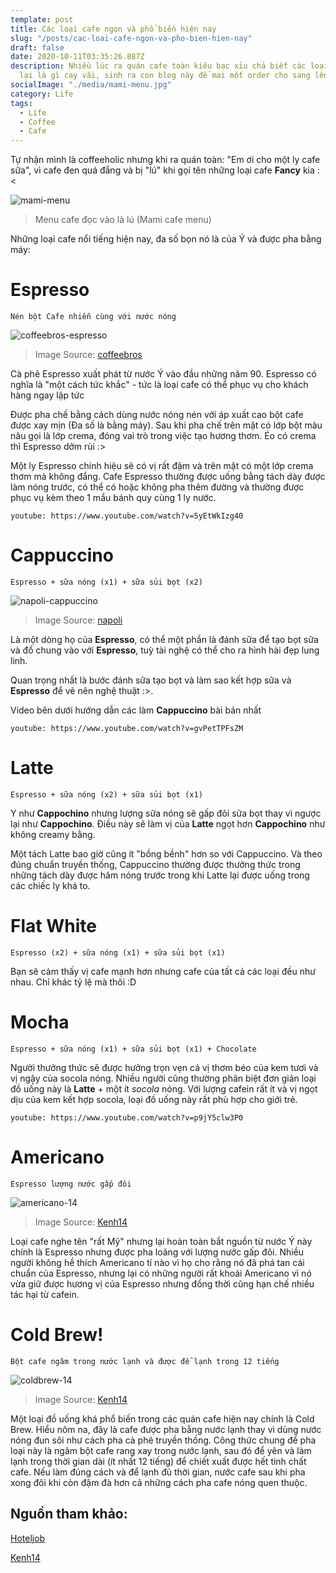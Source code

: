 ```yaml
---
template: post
title: Các loại cafe ngon và phổ biến hiện nay
slug: "/posts/cac-loai-cafe-ngon-va-pho-bien-hien-nay"
draft: false
date: 2020-10-11T03:35:26.887Z
description: Nhiều lúc ra quán cafe toàn kiêu bạc xỉu chả biết các loại cafe còn
  lại là gì cay vãi, sinh ra con blog này để mai mốt order cho sang lên
socialImage: "./media/mami-menu.jpg"
category: Life
tags:
  - Life
  - Coffee
  - Cafe
---
```


Tự nhận mình là coffeeholic nhưng khi ra quán toàn: "Em ơi cho một ly cafe sữa", vì cafe đen quá đắng và bị "lú" khi gọi tên những loại cafe **Fancy** kia :<

![mami-menu](/media/mami-menu.jpg)

> Menu cafe đọc vào là lú (Mami cafe menu)

Những loại cafe nổi tiếng hiện nay, đa số bọn nó là của Ý và được pha bằng máy:

# Espresso

`Nén bột Cafe nhiễn cùng với nước nóng`

![coffeebros-espresso](/media/bros-espresso.png)

> Image Source: [coffeebros](https://coffeebros.com/blog/espresso-crema/)

Cà phê Espresso xuất phát từ nước Ý vào đầu những năm 90. Espresso có nghĩa là "một cách tức khắc" - tức là loại cafe có thể phục vụ cho khách hàng ngay lập tức

Được pha chế bằng cách dùng nước nóng nén với áp xuất cao bột cafe được xay mịn (Đa số là bằng máy). Sau khi pha chế trên mặt có lớp bột màu nâu gọi là lớp crema, đóng vai trò trong việc tạo hương thơm. Éo có crema thì Espresso dởm rùi :>

Một ly Espresso chính hiệu sẽ có vị rất đậm và trên mặt có một lớp crema thơm mà không đắng. Cafe Espresso thường được uống bằng tách dày được làm nóng trước, có thể có hoặc không pha thêm đường và thường được phục vụ kèm theo 1 mẩu bánh quy cùng 1 ly nước.

`youtube: https://www.youtube.com/watch?v=5yEtWkIzg40`

# Cappuccino

`Espresso + sữa nóng (x1) + sữa sủi bọt (x2)`

![napoli-cappuccino](/media/napoli-cappuccino.jpg)

> Image Source: [napoli](https://napoli.vn/tin-tuc/ban-co-biet-su-khac-nhau-giua-cappuccino-macchiato-latte-mocha)

Là một dòng họ của **Espresso**, có thể một phần là đánh sữa để tạo bọt sữa và đổ chung vào với **Espresso**, tuỳ tài nghệ có thể cho ra hình hài đẹp lung linh.

Quan trọng nhất là bước đánh sữa tạo bọt và làm sao kết hợp sữa và **Espresso** để vẽ nên nghệ thuật :>.

Video bên dưới hướng dẫn các làm **Cappuccino** bài bản nhất

`youtube: https://www.youtube.com/watch?v=gvPetTPFsZM`

# Latte

`Espresso + sữa nóng (x2) + sữa sủi bọt (x1)`

Y như **Cappochino** nhưng lượng sữa nóng sẽ gấp đôi sữa bọt thay vì ngược lại như **Cappochino**. Điều này sẽ làm vị của **Latte** ngọt hơn **Cappochino** như không creamy bằng.

Một tách Latte bao giờ cũng ít "bồng bềnh" hơn so với Cappuccino. Và theo đúng chuẩn truyền thống, Cappuccino thường được thưởng thức trong những tách dày được hâm nóng trước trong khi Latte lại được uống trong các chiếc ly khá to.

# Flat White

`Espresso (x2) + sữa nóng (x1) + sữa sủi bọt (x1)`

Bạn sẽ cảm thấy vị cafe mạnh hơn nhưng cafe của tất cả các loại đều như nhau. Chỉ khác tỷ lệ mà thôi :D

# Mocha

`Espresso + sữa nóng (x1) + sữa sủi bọt (x1) + Chocolate`

Người thưởng thức sẽ được hưởng trọn vẹn cả vị thơm béo của kem tươi và vị ngậy của socola nóng. Nhiều người cũng thường phân biệt đơn giản loại đồ uống này là **Latte** + một ít _socola_ nóng. Với lượng cafein rất ít và vị ngọt dịu của kem kết hợp socola, loại đồ uống này rất phù hợp cho giới trẻ.

`youtube: https://www.youtube.com/watch?v=p9jY5clw3P0`

# Americano

`Espresso lượng nước gấp đôi`

![americano-14](/media/americano-14.png)

> Image Source: [Kenh14](https://kenh14.vn/co-8-loai-cafe-thong-dung-trong-cac-quan-hien-nay-ma-ai-cung-kho-long-phan-biet-duoc-nhung-nguoi-sanh-uong-doi-khi-con-nham-lan-20200320121826205.chn)

Loại cafe nghe tên "rất Mỹ" nhưng lại hoàn toàn bắt nguồn từ nước Ý này chính là Espresso nhưng được pha loãng với lượng nước gấp đôi. Nhiều người không hề thích Americano tí nào vì họ cho rằng nó đã phá tan cái chuẩn của Espresso, nhưng lại có những người rất khoái Americano vì nó vừa giữ được hương vị của Espresso nhưng đồng thời cũng hạn chế nhiều tác hại từ cafein.

# Cold Brew!

`Bột cafe ngâm trong nước lạnh và được để lạnh trong 12 tiếng`

![coldbrew-14](/media/coldbrew-14.jpg)

> Image Source: [Kenh14](https://kenh14.vn/co-8-loai-cafe-thong-dung-trong-cac-quan-hien-nay-ma-ai-cung-kho-long-phan-biet-duoc-nhung-nguoi-sanh-uong-doi-khi-con-nham-lan-20200320121826205.chn)

Một loại đồ uống khá phổ biến trong các quán cafe hiện nay chính là Cold Brew. Hiểu nôm na, đây là cafe được pha bằng nước lạnh thay vì dùng nước nóng đun sôi như cách pha cà phê truyền thống. Công thức chung để pha loại này là ngâm bột cafe rang xay trong nước lạnh, sau đó để yên và làm lạnh trong thời gian dài (ít nhất 12 tiếng) để chiết xuất được hết tinh chất cafe. Nếu làm đúng cách và để lạnh đủ thời gian, nước cafe sau khi pha xong đôi khi còn đậm đà hơn cả những cách pha cafe nóng quen thuộc.

## Nguồn tham khảo:

[Hoteljob](https://www.hoteljob.vn/tin-tuc/phan-biet-8-loai-thuc-uong-ca-phe-hot-nhat-hien-nay-barista-can-biet)

[Kenh14](https://kenh14.vn/co-8-loai-cafe-thong-dung-trong-cac-quan-hien-nay-ma-ai-cung-kho-long-phan-biet-duoc-nhung-nguoi-sanh-uong-doi-khi-con-nham-lan-20200320121826205.chn)
